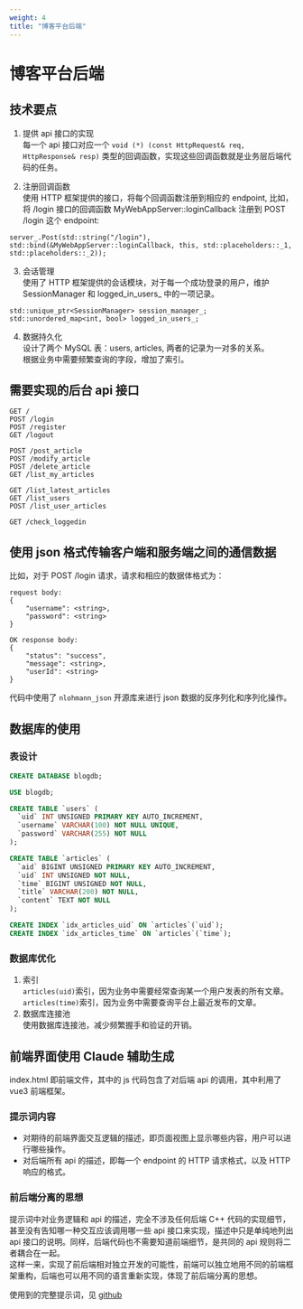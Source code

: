 ```yaml
---
weight: 4
title: "博客平台后端"
---
```


# 博客平台后端

## 技术要点

1. 提供 api 接口的实现  
每一个 api 接口对应一个 `void (*) (const HttpRequest& req, HttpResponse& resp)` 类型的回调函数，实现这些回调函数就是业务层后端代码的任务。     

2. 注册回调函数  
使用 HTTP 框架提供的接口，将每个回调函数注册到相应的 endpoint, 
比如，将 /login 接口的回调函数 MyWebAppServer::loginCallback 注册到 POST /login 这个 endpoint:   
```
server_.Post(std::string("/login"), std::bind(&MyWebAppServer::loginCallback, this, std::placeholders::_1, std::placeholders::_2));
```

3. 会话管理  
使用了 HTTP 框架提供的会话模块，对于每一个成功登录的用户，维护 SessionManager 和 logged_in_users_ 中的一项记录。  
```
std::unique_ptr<SessionManager> session_manager_;
std::unordered_map<int, bool> logged_in_users_;
```

4. 数据持久化  
设计了两个 MySQL 表：users, articles, 两者的记录为一对多的关系。  
根据业务中需要频繁查询的字段，增加了索引。   

## 需要实现的后台 api 接口

```
GET /
POST /login
POST /register
GET /logout

POST /post_article
POST /modify_article
POST /delete_article
GET /list_my_articles

GET /list_latest_articles
GET /list_users
POST /list_user_articles

GET /check_loggedin
```

## 使用 json 格式传输客户端和服务端之间的通信数据

比如，对于 POST /login 请求，请求和相应的数据体格式为：    

```
request body:
{
    "username": <string>,
    "password": <string>
}

OK response body:
{
    "status": "success",
    "message": <string>,
    "userId": <string>
}
```

代码中使用了 `nlohmann_json` 开源库来进行 json 数据的反序列化和序列化操作。    

## 数据库的使用

### 表设计

```sql
CREATE DATABASE blogdb;

USE blogdb;

CREATE TABLE `users` (
  `uid` INT UNSIGNED PRIMARY KEY AUTO_INCREMENT,
  `username` VARCHAR(100) NOT NULL UNIQUE,
  `password` VARCHAR(255) NOT NULL
);

CREATE TABLE `articles` (
  `aid` BIGINT UNSIGNED PRIMARY KEY AUTO_INCREMENT,
  `uid` INT UNSIGNED NOT NULL,
  `time` BIGINT UNSIGNED NOT NULL,
  `title` VARCHAR(200) NOT NULL,
  `content` TEXT NOT NULL
);

CREATE INDEX `idx_articles_uid` ON `articles`(`uid`);
CREATE INDEX `idx_articles_time` ON `articles`(`time`);
```

### 数据库优化
1. 索引  
`articles(uid)`索引，因为业务中需要经常查询某一个用户发表的所有文章。  
`articles(time)`索引，因为业务中需要查询平台上最近发布的文章。  
2. 数据库连接池   
使用数据库连接池，减少频繁握手和验证的开销。  

## 前端界面使用 Claude 辅助生成

index.html 即前端文件，其中的 js 代码包含了对后端 api 的调用，其中利用了 vue3 前端框架。   

### 提示词内容

- 对期待的前端界面交互逻辑的描述，即页面视图上显示哪些内容，用户可以进行哪些操作。
- 对后端所有 api 的描述，即每一个 endpoint 的 HTTP 请求格式，以及 HTTP 响应的格式。

### 前后端分离的思想

提示词中对业务逻辑和 api 的描述，完全不涉及任何后端 C++ 代码的实现细节，甚至没有告知哪一种交互应该调用哪一些 api 接口来实现，描述中只是单纯地列出 api 接口的说明。同样，后端代码也不需要知道前端细节，是共同的 api 规则将二者耦合在一起。    
这样一来，实现了前后端相对独立开发的可能性，前端可以独立地用不同的前端框架重构，后端也可以用不同的语言重新实现，体现了前后端分离的思想。  

使用到的完整提示词，见 <a href="https://github.com/icesca/blog-platform" target="_blank" rel="noopener noreferrer">github</a>
